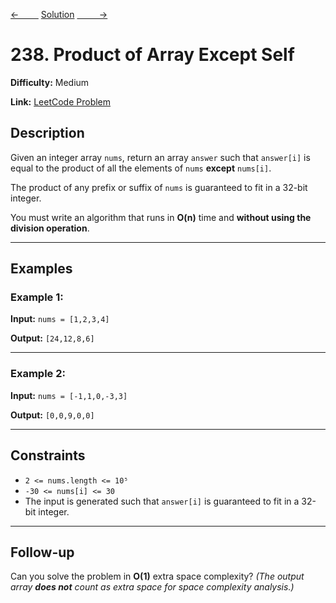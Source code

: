 [<-&nbsp;&nbsp;&nbsp;&nbsp;&nbsp;&nbsp;&nbsp;&nbsp;](../patterns/1.prefix_sum/560.%20Subarray%20Sum%20Equals%20K/statement.md)
[Solution](../238.%20Product%20of%20Array%20Except%20Self/solution.js)
[&nbsp;&nbsp;&nbsp;&nbsp;&nbsp;&nbsp;&nbsp;&nbsp; ->](../56.%20Merge%20Intervals/statement.md)

# 238. Product of Array Except Self

**Difficulty:** Medium

**Link:** [LeetCode Problem](https://leetcode.com/problems/product-of-array-except-self/)

## Description

Given an integer array `nums`, return an array `answer` such that `answer[i]` is equal to the product of all the elements of `nums` **except** `nums[i]`.

The product of any prefix or suffix of `nums` is guaranteed to fit in a 32-bit integer.

You must write an algorithm that runs in **O(n)** time and **without using the division operation**.

---

## Examples

### Example 1:

**Input:**
`nums = [1,2,3,4]`

**Output:**
`[24,12,8,6]`

---

### Example 2:

**Input:**
`nums = [-1,1,0,-3,3]`

**Output:**
`[0,0,9,0,0]`

---

## Constraints

- `2 <= nums.length <= 10⁵`
- `-30 <= nums[i] <= 30`
- The input is generated such that `answer[i]` is guaranteed to fit in a 32-bit integer.

---

## Follow-up

Can you solve the problem in **O(1)** extra space complexity?
_(The output array **does not** count as extra space for space complexity analysis.)_
